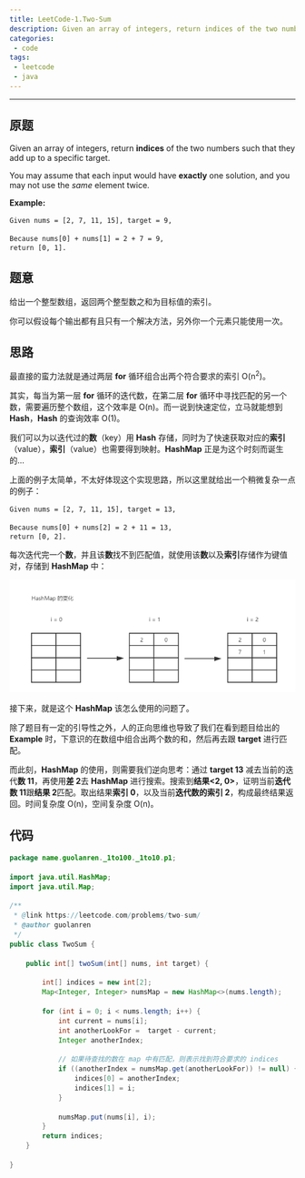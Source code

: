 ```yaml
---
title: LeetCode-1.Two-Sum
description: Given an array of integers, return indices of the two numbers such that they add up to a specific target...
categories: 
 - code
tags:
 - leetcode
 - java
---
```


------

## 原题

Given an array of integers, return **indices** of the two numbers such that they add up to a specific target.

You may assume that each input would have **exactly** one solution, and you may not use the *same* element twice.

**Example:**

```
Given nums = [2, 7, 11, 15], target = 9,

Because nums[0] + nums[1] = 2 + 7 = 9,
return [0, 1].
```

## 题意

给出一个整型数组，返回两个整型数之和为目标值的索引。

你可以假设每个输出都有且只有一个解决方法，另外你一个元素只能使用一次。

## 思路

最直接的蛮力法就是通过两层 **for** 循环组合出两个符合要求的索引 O(n<sup>2</sup>)。

其实，每当为第一层 **for** 循环的迭代数，在第二层 **for** 循环中寻找匹配的另一个数，需要遍历整个数组，这个效率是 O(n)。而一说到快速定位，立马就能想到 **Hash**，**Hash** 的查询效率 O(1)。

我们可以为以迭代过的**数**（key）用 **Hash** 存储，同时为了快速获取对应的**索引**（value），**索引**（value）也需要得到映射。**HashMap** 正是为这个时刻而诞生的...

上面的例子太简单，不太好体现这个实现思路，所以这里就给出一个稍微复杂一点的例子：

```
Given nums = [2, 7, 11, 15], target = 13,

Because nums[0] + nums[2] = 2 + 11 = 13,
return [0, 2].
```

每次迭代完一个**数**，并且该**数**找不到匹配值，就使用该**数**以及**索引**存储作为键值对，存储到 **HashMap** 中：

![HashMap 内部数据变化](https://github.com/guolanren/gallery/blob/master/leetcode/1to100/1to10/p1-Two-Sum/HashMap-Data.png?raw=true)

接下来，就是这个 **HashMap** 该怎么使用的问题了。

除了题目有一定的引导性之外，人的正向思维也导致了我们在看到题目给出的 **Example** 时，下意识的在数组中组合出两个数的和，然后再去跟 **target** 进行匹配。

而此刻，**HashMap** 的使用，则需要我们逆向思考：通过 **target 13** 减去当前的迭代**数 11**，再使用**差 2**去 **HashMap** 进行搜索。搜索到**结果<2, 0>**，证明当前**迭代数 11**跟**结果 2**匹配。取出结果**索引 0**，以及当前**迭代数的索引 2**，构成最终结果返回。时间复杂度 O(n)，空间复杂度 O(n)。

## 代码

```java
package name.guolanren._1to100._1to10.p1;

import java.util.HashMap;
import java.util.Map;

/**
 * @link https://leetcode.com/problems/two-sum/
 * @author guolanren
 */
public class TwoSum {

    public int[] twoSum(int[] nums, int target) {

        int[] indices = new int[2];
        Map<Integer, Integer> numsMap = new HashMap<>(nums.length);

        for (int i = 0; i < nums.length; i++) {
            int current = nums[i];
            int anotherLookFor =  target - current;
            Integer anotherIndex;

            // 如果待查找的数在 map 中有匹配，则表示找到符合要求的 indices
            if ((anotherIndex = numsMap.get(anotherLookFor)) != null) {
                indices[0] = anotherIndex;
                indices[1] = i;
            }

            numsMap.put(nums[i], i);
        }
        return indices;
    }

}
```